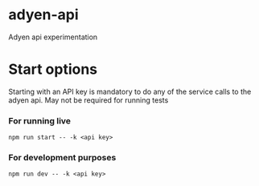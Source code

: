# adyen-api
Adyen api experimentation

# Start options
Starting with an API key is mandatory to do any of the service calls to the adyen api. May not be required for running tests


### For running live
```npm run start -- -k <api key>```

### For development purposes
```npm run dev -- -k <api key>```


